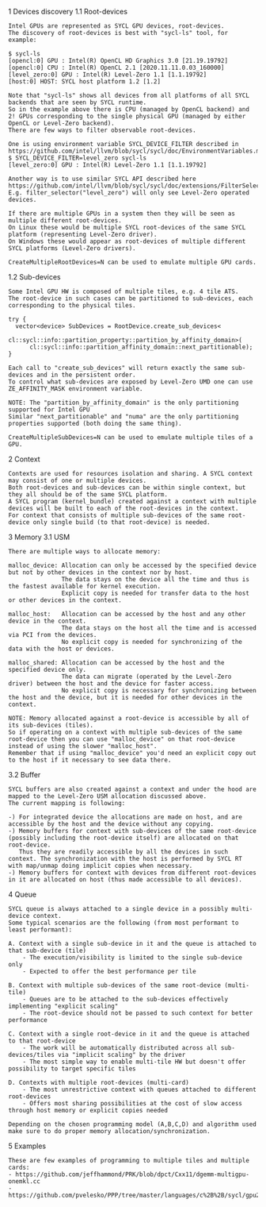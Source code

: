 1 Devices discovery
1.1 Root-devices

	Intel GPUs are represented as SYCL GPU devices, root-devices.
	The discovery of root-devices is best with "sycl-ls" tool, for example:
	
	$ sycl-ls
	[opencl:0] GPU : Intel(R) OpenCL HD Graphics 3.0 [21.19.19792]
	[opencl:0] CPU : Intel(R) OpenCL 2.1 [2020.11.11.0.03_160000]
	[level_zero:0] GPU : Intel(R) Level-Zero 1.1 [1.1.19792]
	[host:0] HOST: SYCL host platform 1.2 [1.2]

	Note that "sycl-ls" shows all devices from all platforms of all SYCL backends that are seen by SYCL runtime.
	So in the example above there is CPU (managed by OpenCL backend) and 2! GPUs corresponding to the single physical GPU (managed by either OpenCL or Level-Zero backend).
	There are few ways to filter observable root-devices.
	
	One is using environment variable SYCL_DEVICE_FILTER described in https://github.com/intel/llvm/blob/sycl/sycl/doc/EnvironmentVariables.md
	$ SYCL_DEVICE_FILTER=level_zero sycl-ls
	[level_zero:0] GPU : Intel(R) Level-Zero 1.1 [1.1.19792]
	
	Another way is to use similar SYCL API described here https://github.com/intel/llvm/blob/sycl/sycl/doc/extensions/FilterSelector/FilterSelector.adoc
    E.g. filter_selector("level_zero") will only see Level-Zero operated devices.

	If there are multiple GPUs in a system then they will be seen as multiple different root-devices.
	On Linux these would be multiple SYCL root-devices of the same SYCL platform (representing Level-Zero driver).
	On Windows these would appear as root-devices of multiple different SYCL platforms (Level-Zero drivers).
	
	CreateMultipleRootDevices=N can be used to emulate multiple GPU cards.
	
1.2 Sub-devices
	
	Some Intel GPU HW is composed of multiple tiles, e.g. 4 tile ATS.
	The root-device in such cases can be partitioned to sub-devices, each corresponding to the physical tiles.
	
	try {
      vector<device> SubDevices = RootDevice.create_sub_devices<
          cl::sycl::info::partition_property::partition_by_affinity_domain>(
          cl::sycl::info::partition_affinity_domain::next_partitionable);
	}
	
	Each call to "create_sub_devices" will return exactly the same sub-devices and in the persistent order.
	To control what sub-devices are exposed by Level-Zero UMD one can use ZE_AFFINITY_MASK environment variable.
	
	NOTE: The "partition_by_affinity_domain" is the only partitioning supported for Intel GPU
	Similar "next_partitionable" and "numa" are the only partitioning properties supported (both doing the same thing).
	
	CreateMultipleSubDevices=N can be used to emulate multiple tiles of a GPU.

2 Context	
	
	Contexts are used for resources isolation and sharing. A SYCL context may consist of one or multiple devices.
	Both root-devices and sub-devices can be within single context, but they all should be of the same SYCL platform.
	A SYCL program (kernel_bundle) created against a context with multiple devices will be built to each of the root-devices in the context.
	For context that consists of multiple sub-devices of the same root-device only single build (to that root-device) is needed.
	
3 Memory
3.1 USM

	There are multiple ways to allocate memory:

	malloc_device: Allocation can only be accessed by the specified device but not by other devices in the context nor by host.
	               The data stays on the device all the time and thus is the fastest available for kernel execution.
				   Explicit copy is needed for transfer data to the host or other devices in the context.
				   
	malloc_host:   Allocation can be accessed by the host and any other device in the context.
	               The data stays on the host all the time and is accessed via PCI from the devices.
				   No explicit copy is needed for synchronizing of the data with the host or devices.
				   
	malloc_shared: Allocation can be accessed by the host and the specified device only.
	               The data can migrate (operated by the Level-Zero driver) between the host and the device for faster access.
				   No explicit copy is necessary for synchronizing between the host and the device, but it is needed for other devices in the context.
				   
	NOTE: Memory allocated against a root-device is accessible by all of its sub-devices (tiles).
	So if operating on a context with multiple sub-devices of the same root-device then you can use "malloc_device" on that root-device instead of using the slower "malloc_host".
	Remember that if using "malloc_device" you'd need an explicit copy out to the host if it necessary to see data there.
					   
3.2 Buffer
	
	SYCL buffers are also created against a context and under the hood are mapped to the Level-Zero USM allocation discussed above.
	The current mapping is following:
	
	-) For integrated device the allocations are made on host, and are accessible by the host and the device without any copying.
	-) Memory buffers for context with sub-devices of the same root-device (possibly including the root-device itself) are allocated on that root-device.
	   Thus they are readily accessible by all the devices in such context. The synchronization with the host is performed by SYCL RT with map/unmap doing implicit copies when necessary.
	-) Memory buffers for context with devices from different root-devices in it are allocated on host (thus made accessible to all devices).
	
4 Queue

	SYCL queue is always attached to a single device in a possibly multi-device context.
	Some typical scenarios are the following (from most performant to least performant):
	
	A. Context with a single sub-device in it and the queue is attached to that sub-device (tile)
		- The execution/visibility is limited to the single sub-device only
	    - Expected to offer the best performance per tile
		
	B. Context with multiple sub-devices of the same root-device (multi-tile)
		- Queues are to be attached to the sub-devices effectively implementing "explicit scaling"
		- The root-device should not be passed to such context for better performance
	
	C. Context with a single root-device in it and the queue is attached to that root-device
		- The work will be automatically distributed across all sub-devices/tiles via "implicit scaling" by the driver
		- The most simple way to enable multi-tile HW but doesn't offer possibility to target specific tiles
		
	D. Contexts with multiple root-devices (multi-card)
		- The most unrestrictive context with queues attached to different root-devices
		- Offers most sharing possibilities at the cost of slow access through host memory or explicit copies needed

	Depending on the chosen programming model (A,B,C,D) and algorithm used make sure to do proper memory allocation/synchronization.
				
5 Examples
	
	These are few examples of programming to multiple tiles and multiple cards:
	- https://github.com/jeffhammond/PRK/blob/dpct/Cxx11/dgemm-multigpu-onemkl.cc
	- https://github.com/pvelesko/PPP/tree/master/languages/c%2B%2B/sycl/gpu2gpu
